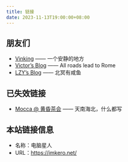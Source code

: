 ```yaml
---
title: 链接
date: 2023-11-13T19:00:00+08:00
---
```


## 朋友们

- [Vinking](https://vinking.top/) —— 一个安静的地方
- [Victor’s Blog](https://yanglock.github.io/) —— All roads lead to Rome
- [LZY’s Blog](https://lzysaltedfish.github.io/) —— 北冥有咸鱼

## 已失效链接

- [Mocca @ 黄昏茶会](https://blog.mocca-works.site/) —— 天南海北，什么都写

## 本站链接信息

- 名称：电脑星人
- URL：<https://imkero.net/>
